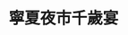 ---
title: "寧夏夜市千歲宴"
description: "寧夏夜市千歲宴"
layout: shop
keywords:
  - 美食競賽
  - 台灣美食
  - 美食精選
datePublished: "2025-06-30"
dateModified: "2025-07-02"
city: "台北市"
district: "大同區"
address: "台北市大同區寧夏路58號2樓"
phone: "0987456794"
geo: "25.05667749721933, 121.51536314738564"
google_map: "https://maps.app.goo.gl/5piZfcfCfs4tdboNA"
footinder: "https://footinder.com.tw/%e5%8f%b0%e5%8c%97%e5%b8%82%e5%a4%a7%e5%90%8c%e5%8d%80/35031/"
official: ""
award:
  - name: "500盤"
    year: "2024"
    entries:
      - dishes:
          - "滷肉飯、臭豆腐、香腸、雞捲"

---